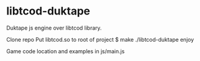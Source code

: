 # libtcod-duktape
Duktape js engine over libtcod library.

  Clone repo
  Put libtcod.so to root of project
  $ make
  ./libtcod-duktape
  enjoy

Game code location and examples in js/main.js
